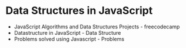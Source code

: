 # Data Structures in JavaScript

- JavaScript Algorithms and Data Structures Projects - freecodecamp
- Datastructure in JavaScript - Data Structure
- Problems solved using Javascript - Problems
